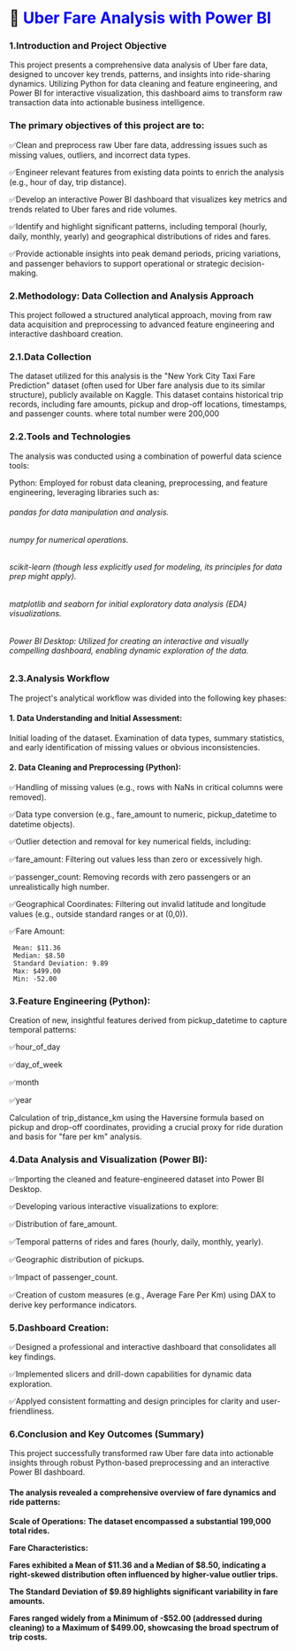 # 🚗 <span style="color:blue;">Uber Fare Analysis with Power BI</span>



 ### 1.Introduction and Project Objective

This project presents a comprehensive data analysis of Uber fare data, designed to uncover key trends, patterns, and insights into ride-sharing dynamics. Utilizing Python for data cleaning and feature engineering, and Power BI for interactive visualization, this dashboard aims to transform raw transaction data into actionable business intelligence.

 ### The primary objectives of this project are to:
 
 ✅Clean and preprocess raw Uber fare data, addressing issues such as missing values, outliers, and incorrect data types.

 ✅Engineer relevant features from existing data points to enrich the analysis (e.g., hour of day, trip distance).

 ✅Develop an interactive Power BI dashboard that visualizes key metrics and trends related to Uber fares and ride volumes.

 ✅Identify and highlight significant patterns, including temporal (hourly, daily, monthly, yearly) and geographical distributions of rides and fares.

 ✅Provide actionable insights into peak demand periods, pricing variations, and passenger behaviors to support operational or strategic decision-making.

 ### 2.Methodology: Data Collection and Analysis Approach

 This project followed a structured analytical approach, moving from raw data acquisition and preprocessing to advanced feature engineering and interactive dashboard   creation.
 ### 2.1.Data Collection
 
 The dataset utilized for this analysis is the "New York City Taxi Fare Prediction" dataset (often used for Uber fare analysis due to its similar structure), publicly available on Kaggle. This dataset contains historical trip records, including fare amounts, pickup and drop-off locations, timestamps, and passenger counts. where total number were 200,000

### 2.2.Tools and Technologies
 The analysis was conducted using a combination of powerful data science tools:

Python: Employed for robust data cleaning, preprocessing, and feature engineering, leveraging libraries such as:

  ###### pandas for data manipulation and analysis.

  ###### numpy for numerical operations.

  ######  scikit-learn (though less explicitly used for modeling, its principles for data prep might apply).

  ######  matplotlib and seaborn for initial exploratory data analysis (EDA) visualizations.

  ######  Power BI Desktop: Utilized for creating an interactive and visually compelling dashboard, enabling dynamic exploration of the data.

### 2.3.Analysis Workflow  
  The project's analytical workflow was divided into the following key phases:

  #### 1. Data Understanding and Initial Assessment:
  Initial loading of the dataset.
  Examination of data types, summary statistics, and early identification of missing values or obvious inconsistencies.

  #### 2. Data Cleaning and Preprocessing (Python):
  ✅Handling of missing values (e.g., rows with NaNs in critical columns were removed).
  
  ✅Data type conversion (e.g., fare_amount to numeric, pickup_datetime to datetime objects).
  
  ✅Outlier detection and removal for key numerical fields, including:
  
  ✅fare_amount: Filtering out values less than zero or excessively high.
  
  ✅passenger_count: Removing records with zero passengers or an unrealistically high number.
  
  ✅Geographical Coordinates: Filtering out invalid latitude and longitude values (e.g., outside standard ranges or at (0,0)).


  ✅Fare Amount:

     Mean: $11.36 
     Median: $8.50
     Standard Deviation: 9.89
     Max: $499.00
     Min: -52.00


### 3.Feature Engineering (Python):
Creation of new, insightful features derived from pickup_datetime to capture temporal patterns:

✅hour_of_day

✅day_of_week

✅month

✅year

Calculation of trip_distance_km using the Haversine formula based on pickup and drop-off coordinates, providing a crucial proxy for ride duration and basis for "fare per km" analysis.

### 4.Data Analysis and Visualization (Power BI):
✅Importing the cleaned and feature-engineered dataset into Power BI Desktop.

✅Developing various interactive visualizations to explore:

✅Distribution of fare_amount.

✅Temporal patterns of rides and fares (hourly, daily, monthly, yearly).

✅Geographic distribution of pickups.

✅Impact of passenger_count.

✅Creation of custom measures (e.g., Average Fare Per Km) using DAX to derive key performance indicators.

### 5.Dashboard Creation:

✅Designed a professional and interactive dashboard that consolidates all key findings.

✅Implemented slicers and drill-down capabilities for dynamic data exploration.

✅Applyed consistent formatting and design principles for clarity and user-friendliness.

### 6.Conclusion and Key Outcomes (Summary)
This project successfully transformed raw Uber fare data into actionable insights through robust Python-based preprocessing and an interactive Power BI dashboard.

#### The analysis revealed a comprehensive overview of fare dynamics and ride patterns:

**Scale of Operations: The dataset encompassed a substantial 199,000 total rides.**

**Fare Characteristics:**

**Fares exhibited a Mean of $11.36 and a Median of $8.50, indicating a right-skewed distribution often influenced by higher-value outlier trips.**

**The Standard Deviation of $9.89 highlights significant variability in fare amounts.**

**Fares ranged widely from a Minimum of -$52.00 (addressed during cleaning) to a Maximum of $499.00, showcasing the broad spectrum of trip costs.**

  
 
